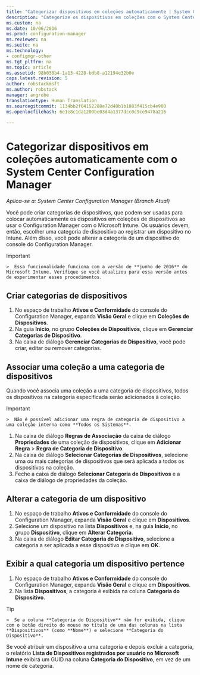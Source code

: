 ```yaml
---
title: "Categorizar dispositivos em coleções automaticamente | System Center Configuration Manager"
description: "Categorize os dispositivos em coleções com o System Center Configuration Manager."
ms.custom: na
ms.date: 10/06/2016
ms.prod: configuration-manager
ms.reviewer: na
ms.suite: na
ms.technology:
- configmgr-other
ms.tgt_pltfrm: na
ms.topic: article
ms.assetid: 98b038b4-1a13-4228-bdb8-a12194e32b0e
caps.latest.revision: 5
author: robstackmsft
ms.author: robstack
manager: angrobe
translationtype: Human Translation
ms.sourcegitcommit: 1134bb2f04152288e72d40b1b1083f415cb4e900
ms.openlocfilehash: 6e1e8c1da1209be03d4a1377dcc0c9ce9478a216

---
```

# <a name="automatically-categorize-devices-into-collections-with-system-center-configuration-manager"></a>Categorizar dispositivos em coleções automaticamente com o System Center Configuration Manager

*Aplica-se a: System Center Configuration Manager (Branch Atual)*

Você pode criar categorias de dispositivos, que podem ser usadas para colocar automaticamente os dispositivos em coleções de dispositivos ao usar o Configuration Manager com o Microsoft Intune. Os usuários devem, então, escolher uma categoria de dispositivo ao registrar um dispositivo no Intune. Além disso, você pode alterar a categoria de um dispositivo do console do Configuration Manager.

> [!IMPORTANT]  
    >  Essa funcionalidade funciona com a versão de **junho de 2016** do Microsoft Intune. Verifique se você atualizou para essa versão antes de experimentar esses procedimentos.

## <a name="create-device-categories"></a>Criar categorias de dispositivos

1.  No espaço de trabalho **Ativos e Conformidade** do console do Configuration Manager, expanda **Visão Geral** e clique em **Coleções de Dispositivos**.
2.  Na guia **Início**, no grupo **Coleções de Dispositivos**, clique em **Gerenciar Categorias de Dispositivo**.
3.  Na caixa de diálogo **Gerenciar Categorias de Dispositivo**, você pode criar, editar ou remover categorias.

## <a name="associate-a-collection-with-a-device-category"></a>Associar uma coleção a uma categoria de dispositivos

Quando você associa uma coleção a uma categoria de dispositivos, todos os dispositivos na categoria especificada serão adicionados à coleção.

> [!IMPORTANT]  
    >  Não é possível adicionar uma regra de categoria de dispositivo a uma coleção interna como **Todos os Sistemas**.

1.  Na caixa de diálogo **Regras de Associação** da caixa de diálogo **Propriedades** de uma coleção de dispositivos, clique em **Adicionar Regra** > **Regra de Categoria de Dispositivo**.
2.  Na caixa de diálogo **Selecionar Categorias de Dispositivos**, selecione uma ou mais categorias de dispositivos que será aplicada a todos os dispositivos na coleção.
3.  Feche a caixa de diálogo **Selecionar Categoria de Dispositivos** e a caixa de diálogo de propriedades da coleção.


## <a name="change-the-category-of-a-device"></a>Alterar a categoria de um dispositivo

1.  No espaço de trabalho **Ativos e Conformidade** do console do Configuration Manager, expanda **Visão Geral** e clique em **Dispositivos**.
2.  Selecione um dispositivo na lista **Dispositivos** e, na guia **Início**, no grupo **Dispositivo**, clique em **Alterar Categoria**.
3.  Na caixa de diálogo **Editar Categoria de Dispositivo**, selecione a categoria a ser aplicada a esse dispositivo e clique em **OK**.

## <a name="view-which-category-a-device-belongs-to"></a>Exibir a qual categoria um dispositivo pertence

1.  No espaço de trabalho **Ativos e Conformidade** do console do Configuration Manager, expanda **Visão Geral** e clique em **Dispositivos**.
2.  Na lista **Dispositivos**, a categoria é exibida na coluna **Categoria do Dispositivo**.
> [!TIP]  
    >  Se a coluna **Categoria do Dispositivo** não for exibida, clique com o botão direito do mouse no título de uma das colunas na lista **Dispositivos** (como **Nome**) e selecione **Categoria do Dispositivo**.

Se você atribuir um dispositivo a uma categoria e depois excluir a categoria, o relatório **Lista de Dispositivos registrados por usuário no Microsoft Intune** exibirá um GUID na coluna **Categoria do Dispositivo**, em vez de um nome de categoria.



<!--HONumber=Nov16_HO1-->



